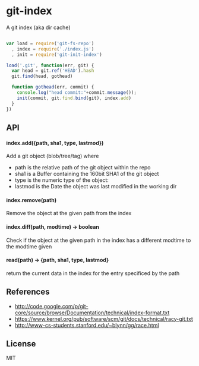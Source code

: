 # git-index

A git index (aka dir cache)


```javascript

var load = require('git-fs-repo')
  , index = require('./index.js')
  , init = require('git-init-index')

load('.git', function(err, git) {
  var head = git.ref('HEAD').hash
  git.find(head, gothead)

  function gothead(err, commit) {
    console.log("head commit:"+commit.message());
    init(commit, git.find.bind(git), index.add)
  }
})
```

## API

#### index.add({path, sha1, type, lastmod})

Add a git object (blob/tree/tag)
where 
* path is the relative path of the git object within the repo
* sha1 is a Buffer containing the 160bit SHA1 of the git object
* type is the numeric type of the object: 
* lastmod is the Date the object was last modified in the working dir

#### index.remove(path)

Remove the object at the given path from the index

#### index.diff(path, modtime) -> boolean

Check if the object at the given path in the index has a different modtime to the modtime given

#### read(path) -> {path, sha1, type, lastmod}

return the current data in the index for the entry specificed by the path

## References

* http://code.google.com/p/git-core/source/browse/Documentation/technical/index-format.txt
* https://www.kernel.org/pub/software/scm/git/docs/technical/racy-git.txt
* http://www-cs-students.stanford.edu/~blynn/gg/race.html


## License

MIT
